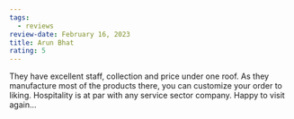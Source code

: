 ```yaml
---
tags:
  - reviews
review-date: February 16, 2023
title: Arun Bhat
rating: 5
---
```

They have excellent staff, collection and price under one roof. As they manufacture most of the products there, you can customize your order to liking. Hospitality is at par with any service sector company. Happy to visit again...
